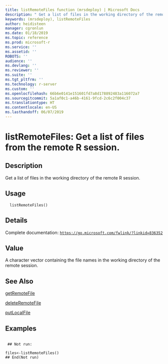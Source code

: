 ```yaml
---
title: listRemoteFiles function (mrsdeploy) | Microsoft Docs
description: " Get a list of files in the working directory of the remote R session. "
keywords: (mrsdeploy), listRemoteFiles
author: heidisteen
manager: cgronlun
ms.date: 01/18/2019
ms.topic: reference
ms.prod: microsoft-r
ms.service: ''
ms.assetid: ''
ROBOTS: ''
audience: ''
ms.devlang: ''
ms.reviewer: ''
ms.suite: ''
ms.tgt_pltfrm: ''
ms.technology: r-server
ms.custom: ''
ms.openlocfilehash: 66b6e0141e151601fd7a8d178892483a116072a7
ms.sourcegitcommit: 5a1af0c1-a46b-4161-9fcd-2c6c2f004c37
ms.translationtype: HT
ms.contentlocale: en-US
ms.lasthandoff: 06/07/2019
---
```

 # <a name="listremotefiles-get-a-list-of-files-from-the-remote-r-session"></a>listRemoteFiles: Get a list of files from the remote R session. 
 ## <a name="description"></a>Description

Get a list of files in the working directory of the remote R session.


 ## <a name="usage"></a>Usage

```   
  listRemoteFiles()

```

 ## <a name="details"></a>Details

Complete documentation: [`https://go.microsoft.com/fwlink/?linkid=836352`](https://go.microsoft.com/fwlink/?linkid=836352)



 ## <a name="value"></a>Value

A character vector containing the file names in the working directory of the remote session.

 ## <a name="see-also"></a>See Also

[getRemoteFile](getRemoteFile.md)

[deleteRemoteFile](deleteRemoteFile.md)

[putLocalFile](putLocalFile.md)

 ## <a name="examples"></a>Examples

 ```

  ## Not run:

files<-listRemoteFiles()
 ## End(Not run) 
```

